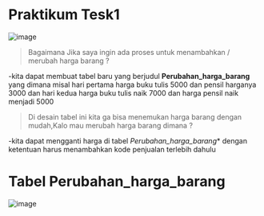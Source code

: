 # Praktikum Tesk1
![image](https://github.com/Fanzirfan27/Learn_MyPHP-Admin/assets/160199038/7757f7d6-2f13-4ec8-91cd-e705d3224067)
> Bagaimana Jika saya ingin ada proses untuk menambahkan / merubah harga barang ?

  -kita dapat membuat tabel baru yang berjudul **Perubahan_harga_barang**
  yang dimana misal hari pertama harga buku tulis 5000 dan  pensil harganya 3000 dan hari kedua harga buku tulis naik 7000 dan harga pensil naik menjadi 5000
> Di desain tabel ini kita ga bisa menemukan harga barang dengan mudah,Kalo mau merubah harga barang dimana ?

  -kita dapat mengganti harga di tabel *Perubahan_harga_barang** dengan ketentuan harus menambahkan kode penjualan terlebih dahulu
# Tabel Perubahan_harga_barang
  ![image](https://github.com/Fanzirfan27/Learn_MyPHP-Admin/assets/160199038/ea2e3b9e-27a5-47c9-9df8-cd46343d6082)
